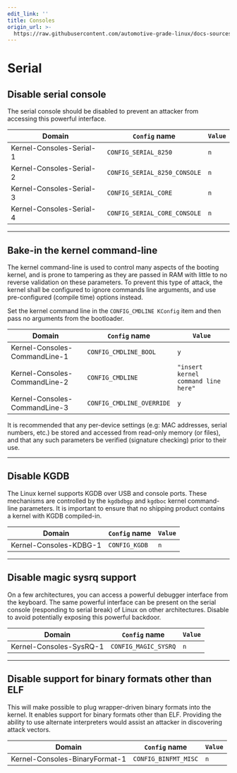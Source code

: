 ```yaml
---
edit_link: ''
title: Consoles
origin_url: >-
  https://raw.githubusercontent.com/automotive-grade-linux/docs-sources/halibut/docs/security-blueprint/part-4/3-Consoles.md
---
```


<!-- WARNING: This file is generated by fetch_docs.js using /home/boron/Documents/AGL/docs-webtemplate/site/_data/tocs/architecture/icefish/security_blueprint-security-blueprint-book.yml -->

# Serial

## Disable serial console

The serial console should be disabled to prevent an attacker from accessing this powerful interface.

<!-- section-config -->

Domain                   | `Config` name                | `Value`
------------------------ | ---------------------------- | -------
Kernel-Consoles-Serial-1 | `CONFIG_SERIAL_8250`         | `n`
Kernel-Consoles-Serial-2 | `CONFIG_SERIAL_8250_CONSOLE` | `n`
Kernel-Consoles-Serial-3 | `CONFIG_SERIAL_CORE`         | `n`
Kernel-Consoles-Serial-4 | `CONFIG_SERIAL_CORE_CONSOLE` | `n`

<!-- end-section-config -->

--------------------------------------------------------------------------------

## Bake-in the kernel command-line

The kernel command-line is used to control many aspects of the booting kernel, and is prone to tampering as they are passed in RAM with little to no reverse validation on these parameters. To prevent this type of attack, the kernel shall be configured to ignore commands line arguments, and use pre-configured (compile time) options instead.

Set the kernel command line in the `CONFIG_CMDLINE KConfig` item and then pass no arguments from the bootloader.

<!-- section-config -->

Domain                        | `Config` name             | `Value`
----------------------------- | ------------------------- | -----------------------------------
Kernel-Consoles-CommandLine-1 | `CONFIG_CMDLINE_BOOL`     | `y`
Kernel-Consoles-CommandLine-2 | `CONFIG_CMDLINE`          | `"insert kernel command line here"`
Kernel-Consoles-CommandLine-3 | `CONFIG_CMDLINE_OVERRIDE` | `y`

<!-- end-section-config -->

It is recommended that any per-device settings (e.g: MAC addresses, serial numbers, etc.) be stored and accessed from read-only memory (or files), and that any such parameters be verified (signature checking) prior to their use.

--------------------------------------------------------------------------------

## Disable KGDB

The Linux kernel supports KGDB over USB and console ports. These mechanisms are controlled by the `kgdbdbgp` and `kgdboc` kernel command-line parameters. It is important to ensure that no shipping product contains a kernel with KGDB compiled-in.

<!-- section-config -->

Domain                 | `Config` name | `Value`
---------------------- | ------------- | -------
Kernel-Consoles-KDBG-1 | `CONFIG_KGDB` | `n`

<!-- end-section-config -->

--------------------------------------------------------------------------------

## Disable magic sysrq support

On a few architectures, you can access a powerful debugger interface from the keyboard. The same powerful interface can be present on the serial console (responding to serial break) of Linux on other architectures. Disable to avoid potentially exposing this powerful backdoor.

<!-- section-config -->

Domain                  | `Config` name        | `Value`
----------------------- | -------------------- | -------
Kernel-Consoles-SysRQ-1 | `CONFIG_MAGIC_SYSRQ` | `n`

<!-- end-section-config -->

--------------------------------------------------------------------------------

## Disable support for binary formats other than ELF

This will make possible to plug wrapper-driven binary formats into the kernel. It enables support for binary formats other than ELF. Providing the ability to use alternate interpreters would assist an attacker in discovering attack vectors.

<!-- section-config -->

Domain                         | `Config` name        | `Value`
------------------------------ | -------------------- | -------
Kernel-Consoles-BinaryFormat-1 | `CONFIG_BINFMT_MISC` | `n`

<!-- end-section-config -->
